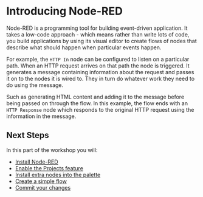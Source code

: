 # Introducing Node-RED

Node-RED is a programming tool for building event-driven application. It takes
a low-code approach - which means rather than write lots of code, you build
applications by using its visual editor to create flows of nodes that describe
what should happen when particular events happen.

For example, the `HTTP In` node can be configured to listen on a particular path.
When an HTTP request arrives on that path the node is triggered. It generates
a message containing information about the request and passes it on to the nodes
it is wired to. They in turn do whatever work they need to do using the message.

Such as generating HTML content and adding it to the message before being
passed on through the flow. In this example, the flow ends with an `HTTP Response`
node which responds to the original HTTP request using the information in the
message.

## Next Steps

In this part of the workshop you will:

 - [Install Node-RED](install.md)
 - [Enable the Projects feature](projects.md)
 - [Install extra nodes into the palette](installing-nodes.md)
 - [Create a simple flow](create-flow.md)
 - [Commit your changes](commit-changes.md)

